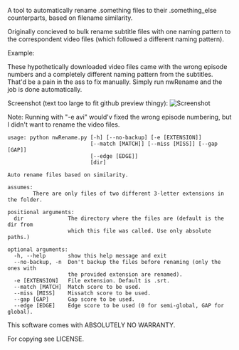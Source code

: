 A tool to automatically rename .something files to their .something_else 
counterparts, based on filename similarity.

Originally concieved to bulk rename subtitle files with one naming pattern to 
the correspondent video files (which followed a different naming pattern).

Example:

These hypothetically downloaded video files came with the wrong episode numbers 
and a completely different naming pattern from the subtitles. That'd be a pain 
in the ass to fix manually. Simply run nwRename and the job is done 
automatically.

Screenshot (text too large to fit github preview thingy):
![Screenshot](https://raw.github.com/a442/nwRename/master/screenshot.png "Screenshot")

Note: Running with "-e avi" would'v fixed the wrong episode numbering, but I 
didn't want to rename the video files.


```
usage: python nwRename.py [-h] [--no-backup] [-e [EXTENSION]]
                          [--match [MATCH]] [--miss [MISS]] [--gap [GAP]]
                          [--edge [EDGE]]
                          [dir]

Auto rename files based on similarity.

assumes:
        There are only files of two different 3-letter extensions in the folder.

positional arguments:
  dir              The directory where the files are (default is the dir from
                   which this file was called. Use only absolute paths.)

optional arguments:
  -h, --help       show this help message and exit
  --no-backup, -n  Don't backup the files before renaming (only the ones with
                   the provided extension are renamed).
  -e [EXTENSION]   File extension. Default is .srt.
  --match [MATCH]  Match score to be used.
  --miss [MISS]    Missatch score to be used.
  --gap [GAP]      Gap score to be used.
  --edge [EDGE]    Edge score to be used (0 for semi-global, GAP for global).
```

This software comes with ABSOLUTELY NO WARRANTY.

For copying see LICENSE.
